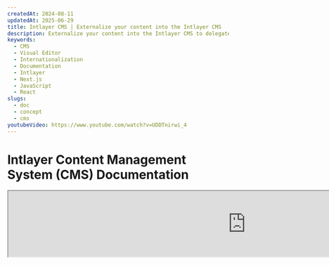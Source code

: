 ```yaml
---
createdAt: 2024-08-11
updatedAt: 2025-06-29
title: Intlayer CMS | Externalize your content into the Intlayer CMS
description: Externalize your content into the Intlayer CMS to delegate the management of your content to your team.
keywords:
  - CMS
  - Visual Editor
  - Internationalization
  - Documentation
  - Intlayer
  - Next.js
  - JavaScript
  - React
slugs:
  - doc
  - concept
  - cms
youtubeVideo: https://www.youtube.com/watch?v=UDDTnirwi_4
---
```


# Intlayer Content Management System (CMS) Documentation

<iframe title="Visual Editor + CMS for Your Web App: Intlayer Explained" class="m-auto aspect-[16/9] w-full overflow-hidden rounded-lg border-0" allow="autoplay; gyroscope;" loading="lazy" width="1080" height="auto" src="https://www.youtube.com/embed/UDDTnirwi_4?autoplay=0&amp;origin=http://intlayer.org&amp;controls=0&amp;rel=1"/>

The Intlayer CMS is am Application that allows you to externalize your content of an Intlayer project.

For that, Intlayer introduce the concept of 'distant dictionaries'.

![Intlayer CMS Interface](https://github.com/aymericzip/intlayer/blob/main/docs/assets/CMS.png)

## Understanding distant dictionaries

Intlayer make a difference between 'local' and 'distant' dictionaries.

- A 'local' dictionary is a dictionary that is declared in your Intlayer project. Such as the declaration file of a button, or your navigation bar. Externalizing your content do not make sense in this case because this content is not supposed to change often.

- A 'distant' dictionary is a dictionary that is managed through the Intlayer CMS. It could be useful to allow your team to manage your content in direct on your website, and also aims to use A/B testing features and SEO automatic optimization.

## Visual editor vs CMS

The [Intlayer Visual](https://github.com/aymericzip/intlayer/blob/main/docs/docs/en/intlayer_visual_editor.md) editor is a tool that allows you to manage your content in a visual editor for local dictionaries. Once a change is made, the content will be replaced in the code-base. That means that the application will be rebuilt and the page will be reloaded to display the new content.

In contrast, the Intlayer CMS is a tool that allows you to manage your content in a visual editor for distant dictionaries. Once a change is made, the content will **not** impact your code-base. And the website will automatically display the changed content.

## Integrating

For more details on how to install the package, see the relevant section below:

### Integrating with Next.js

For integration with Next.js, refer to the [setup guide](https://github.com/aymericzip/intlayer/blob/main/docs/docs/en/intlayer_with_nextjs_15.md).

### Integrating with Create React App

For integration with Create React App, refer to the [setup guide](https://github.com/aymericzip/intlayer/blob/main/docs/docs/en/intlayer_with_create_react_app.md).

### Integrating with Vite + React

For integration with Vite + React, refer to the [setup guide](https://github.com/aymericzip/intlayer/blob/main/docs/docs/en/intlayer_with_vite+react.md).

## Configuration

In your Intlayer configuration file, you can customize the CMS settings:

```typescript fileName="intlayer.config.ts" codeFormat="typescript"
import type { IntlayerConfig } from "intlayer";

const config: IntlayerConfig = {
  // ... other configuration settings
  editor: {
    /**
     * Required
     *
     * The URL of the application.
     * This is the URL targeted by the visual editor.
     */
    applicationURL: process.env.INTLAYER_APPLICATION_URL,

    /**
     * Required
     *
     * Client ID and client secret are required to enable the editor.
     * They allow the identify the user who is editing the content.
     * They can be obtained by creating a new client in the Intlayer Dashboard - Projects (https://intlayer.org/dashboard/projects).
     * clientId: process.env.INTLAYER_CLIENT_ID,
     * clientSecret: process.env.INTLAYER_CLIENT_SECRET,
     */
    clientId: process.env.INTLAYER_CLIENT_ID,
    clientSecret: process.env.INTLAYER_CLIENT_SECRET,

    /**
     * Optional
     *
     * In the case you are self-hosting the Intlayer CMS, you can set the URL of the CMS.
     *
     * The URL of the Intlayer CMS.
     * By default, it is set to https://intlayer.org
     */
    cmsURL: process.env.INTLAYER_CMS_URL,

    /**
     * Optional
     *
     * In the case you are self-hosting the Intlayer CMS, you can set the URL of the backend.
     *
     * The URL of the Intlayer CMS.
     * By default, it is set to https://back.intlayer.org
     */
    backendURL: process.env.INTLAYER_BACKEND_URL,
  },
};

export default config;
```

```javascript fileName="intlayer.config.mjs" codeFormat="esm"
/** @type {import('intlayer').IntlayerConfig} */
const config = {
  // ... other configuration settings
  editor: {
    /**
     * Required
     *
     * The URL of the application.
     * This is the URL targeted by the visual editor.
     */
    applicationURL: process.env.INTLAYER_APPLICATION_URL,

    /**
     * Required
     *
     * Client ID and client secret are required to enable the editor.
     * They allow the identify the user who is editing the content.
     * They can be obtained by creating a new client in the Intlayer Dashboard - Projects (https://intlayer.org/dashboard/projects).
     * clientId: process.env.INTLAYER_CLIENT_ID,
     * clientSecret: process.env.INTLAYER_CLIENT_SECRET,
     */
    clientId: process.env.INTLAYER_CLIENT_ID,
    clientSecret: process.env.INTLAYER_CLIENT_SECRET,

    /**
     * Optional
     *
     * In the case you are self-hosting the Intlayer CMS, you can set the URL of the CMS.
     *
     * The URL of the Intlayer CMS.
     * By default, it is set to https://intlayer.org
     */
    cmsURL: process.env.INTLAYER_CMS_URL,

    /**
     * Optional
     *
     * In the case you are self-hosting the Intlayer CMS, you can set the URL of the backend.
     *
     * The URL of the Intlayer CMS.
     * By default, it is set to https://back.intlayer.org
     */
    backendURL: process.env.INTLAYER_BACKEND_URL,
  },
};

export default config;
```

```javascript fileName="intlayer.config.cjs" codeFormat="commonjs"
/** @type {import('intlayer').IntlayerConfig} */
const config = {
  // ... other configuration settings
  editor: {
    /**
     * Required
     *
     * The URL of the application.
     * This is the URL targeted by the visual editor.
     */
    applicationURL: process.env.INTLAYER_APPLICATION_URL,

    /**
     * Required
     *
     * Client ID and client secret are required to enable the editor.
     * They allow the identify the user who is editing the content.
     * They can be obtained by creating a new client in the Intlayer Dashboard - Projects (https://intlayer.org/dashboard/projects).
     * clientId: process.env.INTLAYER_CLIENT_ID,
     * clientSecret: process.env.INTLAYER_CLIENT_SECRET,
     */
    clientId: process.env.INTLAYER_CLIENT_ID,
    clientSecret: process.env.INTLAYER_CLIENT_SECRET,

    /**
     * Optional
     *
     * In the case you are self-hosting the Intlayer CMS, you can set the URL of the CMS.
     *
     * The URL of the Intlayer CMS.
     * By default, it is set to https://intlayer.org
     */
    cmsURL: process.env.INTLAYER_CMS_URL,

    /**
     * Optional
     *
     * In the case you are self-hosting the Intlayer CMS, you can set the URL of the backend.
     *
     * The URL of the Intlayer CMS.
     * By default, it is set to https://back.intlayer.org
     */
    backendURL: process.env.INTLAYER_BACKEND_URL,
  },
};

module.exports = config;
```

> If you don't have a client ID and client secret, you can obtain them by creating a new client in the [Intlayer Dashboard - Projects](https://intlayer.org/dashboard/projects).

> To see all available parameters, refer to the [configuration documentation](https://github.com/aymericzip/intlayer/blob/main/docs/docs/en/configuration.md).

## Using the CMS

### Push your configuration

To configure the Intlayer CMS, you can use the [intlayer CLI](https://github.com/aymericzip/intlayer/tree/main/docs/en/intlayer_cli.md) commands.

```bash
npx intlayer config push
```

> If you use environment variables in your `intlayer.config.ts` configuration file, you can specify the desired environment using the `--env` argument:

```bash
npx intlayer config push --env production
```

This command uploads your configuration to the Intlayer CMS.

### Push a dictionary

To transform your locale dictionaries in a distant dictionary, you can use the [intlayer CLI](https://github.com/aymericzip/intlayer/tree/main/docs/en/intlayer_cli.md) commands.

```bash
npx intlayer dictionary push -d my-first-dictionary-key
```

> If you use environment variables in your `intlayer.config.ts` configuration file, you can specify the desired environment using the `--env` argument:

```bash
npx intlayer dictionary push -d my-first-dictionary-key --env production
```

This command uploads your initial content dictionaries, making them available for asynchronous fetching and editing through the Intlayer platform.

### Edit the dictionary

Then you will be able to see and manage your dictionary in the [Intlayer CMS](https://intlayer.org/dashboard/content).

## Hot reloading

The Intlayer CMS is able to hot reload the dictionaries when a change is detected.

Without the hot reloading, a new build of the application will be needed to display the new content.

By activating the [`hotReload`](https://intlayer.org/doc/concept/configuration#editor-configuration) configuration, the application will automatically replace the updated content when it is detected.

```typescript fileName="intlayer.config.ts" codeFormat="typescript"
import type { IntlayerConfig } from "intlayer";

const config: IntlayerConfig = {
  // ... other configuration settings
  editor: {
    // ... other configuration settings

    /**
     * Indicates if the application should hot reload the locale configurations when a change is detected.
     * For example, when a new dictionary is added or updated, the application will update the content tu display in the page.
     *
     * Because the hot reloading needs an continuous connection to the server, it is only available for clients of the `enterprise` plan
     *
     * Default: false
     */
    hotReload: true,
  },
};

export default config;
```

```javascript fileName="intlayer.config.mjs" codeFormat="esm"
/** @type {import('intlayer').IntlayerConfig} */
const config = {
  // ... other configuration settings
  editor: {
    // ... other configuration settings

    /**
     * Indicates if the application should hot reload the locale configurations when a change is detected.
     * For example, when a new dictionary is added or updated, the application will update the content tu display in the page.
     *
     * Because the hot reloading needs an continuous connection to the server, it is only available for clients of the `enterprise` plan
     *
     * Default: false
     */
    hotReload: true,
  },
};

export default config;
```

```javascript fileName="intlayer.config.cjs" codeFormat="commonjs"
/** @type {import('intlayer').IntlayerConfig} */
const config = {
  // ... other configuration settings
  editor: {
    // ... other configuration settings

    /**
     * Indicates if the application should hot reload the locale configurations when a change is detected.
     * For example, when a new dictionary is added or updated, the application will update the content tu display in the page.
     *
     * Because the hot reloading needs an continuous connection to the server, it is only available for clients of the `enterprise` plan
     *
     * Default: false
     */
    hotReload: true,
  },
};

module.exports = config;
```

The hot reloading replace the content in both server and client side.

- On the server side, you should ensure that the application process has the write access to the `.intlayer/dictionaries` directory.
- On the client side, the hot reloading allow the application to hot reload the content in the browser, without needing to reload the page. However, this feature is only available for clients components.

> Because the hot reloading needs an continuous connection to the server using an `EventListener`, it is only available for clients of the `enterprise` plan.

## Debug

If you encounter any issues with the CMS, check the following:

- The application is running.

- The [`editor`](https://intlayer.org/doc/concept/configuration#editor-configuration) configuration are correctly set in your Intlayer configuration file.

  - Required fields:
    - The application URL should match the one you set in the editor configuration (`applicationURL`).
    - The CMS URL

- Ensure that the project configuration was pushed to the Intlayer CMS.

- The visual editor use an iframe to display your website. Ensure that the Content Security Policy (CSP) of your website allows the CMS url as `frame-ancestors` ('https://intlayer.org' by default). Check the editor console for any error.

## Doc History

| Version | Date       | Changes      |
| ------- | ---------- | ------------ |
| 5.5.10  | 2025-06-29 | Init history |
